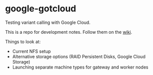 # google-gotcloud
Testing variant calling with Google Cloud.

This is a repo for development notes. Follow them on the [wiki](https://github.com/vtrubets/google-gotcloud/wiki).

Things to look at:  
* Current NFS setup
* Alternative storage options (RAID Persistent Disks, Google Cloud Storage)
* Launching separate machine types for gateway and worker nodes

